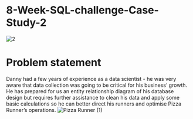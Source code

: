 # 8-Week-SQL-challenge-Case-Study-2
![2](https://user-images.githubusercontent.com/98810351/207640670-45374448-b6fb-43c9-86bb-971ae7825419.png)
# Problem statement
Danny had a few years of experience as a data scientist - he was very aware that data collection was going to be critical for his business’ growth.
He has prepared for us an entity relationship diagram of his database design but requires further assistance to clean his data and apply some basic calculations so he can better direct his runners and optimise Pizza Runner’s operations.
![Pizza Runner (1)](https://user-images.githubusercontent.com/98810351/208354063-d4ad7292-eb21-411d-8761-9633488baa15.png)


